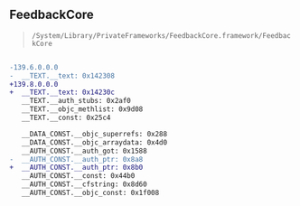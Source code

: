 ## FeedbackCore

> `/System/Library/PrivateFrameworks/FeedbackCore.framework/FeedbackCore`

```diff

-139.6.0.0.0
-  __TEXT.__text: 0x142308
+139.8.0.0.0
+  __TEXT.__text: 0x14230c
   __TEXT.__auth_stubs: 0x2af0
   __TEXT.__objc_methlist: 0x9d08
   __TEXT.__const: 0x25c4

   __DATA_CONST.__objc_superrefs: 0x288
   __DATA_CONST.__objc_arraydata: 0x4d0
   __AUTH_CONST.__auth_got: 0x1588
-  __AUTH_CONST.__auth_ptr: 0x8a8
+  __AUTH_CONST.__auth_ptr: 0x8b0
   __AUTH_CONST.__const: 0x44b0
   __AUTH_CONST.__cfstring: 0x8d60
   __AUTH_CONST.__objc_const: 0x1f008

```
